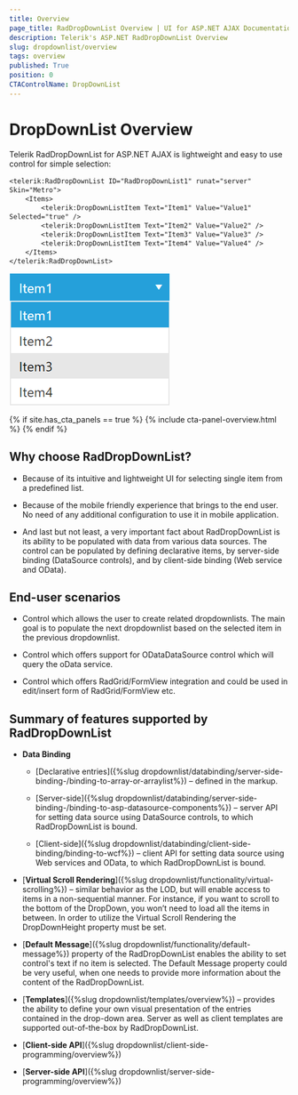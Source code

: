 ```yaml
---
title: Overview
page_title: RadDropDownList Overview | UI for ASP.NET AJAX Documentation
description: Telerik's ASP.NET RadDropDownList Overview
slug: dropdownlist/overview
tags: overview
published: True
position: 0
CTAControlName: DropDownList
---
```


# DropDownList Overview

Telerik RadDropDownList for ASP.NET AJAX is lightweight and easy to use control for simple selection:

````ASP.NET
<telerik:RadDropDownList ID="RadDropDownList1" runat="server" Skin="Metro">
    <Items>
        <telerik:DropDownListItem Text="Item1" Value="Value1" Selected="true" />
        <telerik:DropDownListItem Text="Item2" Value="Value2" />
        <telerik:DropDownListItem Text="Item3" Value="Value3" />
        <telerik:DropDownListItem Text="Item4" Value="Value4" />
    </Items>
</telerik:RadDropDownList>
````

![dropdownlist-overview](images/dropdownlist-overview.png)

{% if site.has_cta_panels == true %}
{% include cta-panel-overview.html %}
{% endif %}

## Why choose RadDropDownList?

* Because of its intuitive and lightweight UI for selecting single item from a predefined list.

* Because of the mobile friendly experience that brings to the end user. No need of any additional configuration to use it in mobile application.

* And last but not least, a very important fact about RadDropDownList is its ability to be populated with data from various data sources. The control can be populated by defining declarative items, by server-side binding (DataSource controls), and by client-side binding (Web service and OData).

## End-user scenarios

* Control which allows the user to create related dropdownlists. The main goal is to populate the next dropdownlist based on the selected item in the previous dropdownlist.

* Control which offers support for ODataDataSource control which will query the oData service.

* Control which offers RadGrid/FormView integration and could be used in edit/insert form of RadGrid/FormView etc.

## Summary of features supported by RadDropDownList

* **Data Binding**

	* [Declarative entries]({%slug dropdownlist/databinding/server-side-binding-/binding-to-array-or-arraylist%}) – defined in the markup.

	* [Server-side]({%slug dropdownlist/databinding/server-side-binding-/binding-to-asp-datasource-components%}) – server API for setting data source using DataSource controls, to which RadDropDownList is bound.

	* [Client-side]({%slug dropdownlist/databinding/client-side-binding/binding-to-wcf%}) – client API for setting data source using Web services and OData, to which RadDropDownList is bound.

* [**Virtual Scroll Rendering**]({%slug dropdownlist/functionality/virtual-scrolling%}) – similar behavior as the LOD, but will enable access to items in a non-sequential manner. For instance, if you want to scroll to the bottom of the DropDown, you won’t need to load all the items in between. In order to utilize the Virtual Scroll Rendering the DropDownHeight property must be set.

* [**Default Message**]({%slug dropdownlist/functionality/default-message%}) property of the RadDropDownList enables the ability to set control's text if no item is selected. The Default Message property could be very useful, when one needs to provide more information about the content of the RadDropDownList.

* [**Templates**]({%slug dropdownlist/templates/overview%}) – provides the ability to define your own visual presentation of the entries contained in the drop-down area. Server as well as client templates are supported out-of-the-box by RadDropDownList.

* [**Client-side API**]({%slug dropdownlist/client-side-programming/overview%})

* [**Server-side API**]({%slug dropdownlist/server-side-programming/overview%})
